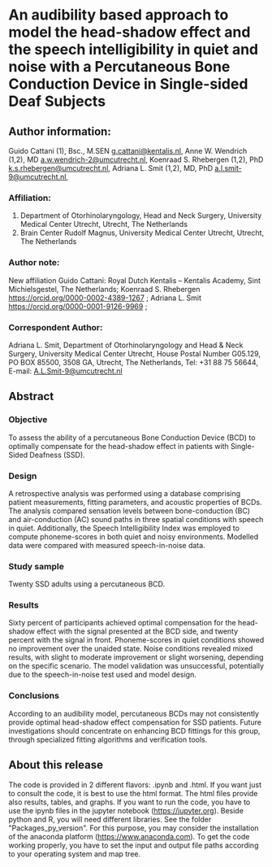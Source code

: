 # An audibility based approach to model the head-shadow effect and the speech intelligibility in quiet and noise with a Percutaneous Bone Conduction Device in Single-sided Deaf Subjects  


## Author information:
Guido Cattani (1), Bsc., M.SEN			g.cattani@kentalis.nl, 
Anne W. Wendrich (1,2), MD			    a.w.wendrich-2@umcutrecht.nl, 
Koenraad S. Rhebergen (1,2), PhD			k.s.rhebergen@umcutrecht.nl, 
Adriana L. Smit (1,2),  MD, PhD			a.l.smit-9@umcutrecht.nl, 

### Affiliation:
1. Department of Otorhinolaryngology, Head and Neck Surgery, University Medical Center Utrecht, Utrecht, The Netherlands
2. Brain Center Rudolf Magnus, University Medical Center Utrecht, Utrecht, The Netherlands 

### Author note:
New affiliation Guido Cattani: Royal Dutch Kentalis – Kentalis Academy, Sint Michielsgestel, The Netherlands; 
Koenraad S. Rhebergen 			    https://orcid.org/0000-0002-4389-1267 ; 
Adriana L. Smit 					https://orcid.org/0000-0001-9126-9969  ;

### Correspondent Author: 
Adriana L. Smit,
Department of Otorhinolaryngology and Head & Neck Surgery,
University Medical Center Utrecht,
House Postal Number G05.129,
PO BOX 85500, 3508 GA,
Utrecht, The Netherlands,
Tel: +31 88 75 56644,
E-mail: 	A.L.Smit-9@umcutrecht.nl


## Abstract
### Objective 
To assess the ability of a percutaneous Bone Conduction Device (BCD) to optimally compensate for the head-shadow effect in patients with Single-Sided Deafness (SSD).
### Design
A retrospective analysis was performed using a database comprising patient measurements, fitting parameters, and acoustic properties of BCDs. The analysis compared sensation levels between bone-conduction (BC) and air-conduction (AC) sound paths in three spatial conditions with speech in quiet. Additionally, the Speech Intelligibility Index was employed to compute phoneme-scores in both quiet and noisy environments. Modelled data were compared with measured speech-in-noise data.
### Study sample 
Twenty SSD adults using a percutaneous BCD.
### Results 
Sixty percent of participants achieved optimal compensation for the head-shadow effect with the signal presented at the BCD side, and twenty percent with the signal in front. Phoneme-scores in quiet conditions showed no improvement over the unaided state. Noise conditions revealed mixed results, with slight to moderate improvement or slight worsening, depending on the specific scenario. The model validation was unsuccessful, potentially due to the speech-in-noise test used and model design. 
### Conclusions 
According to an audibility model, percutaneous BCDs may not consistently provide optimal head-shadow effect compensation for SSD patients. Future investigations should concentrate on enhancing BCD fittings for this group, through specialized fitting algorithms and verification tools.


## About this release 
The code is provided in 2 different flavors: .ipynb and .html. If you want just to consult the code, it is best to use the html format. The html files provide also results, tables, and graphs. If you want to run the code, you have to use the ipynb files in the jupyter notebook (https://jupyter.org). Beside python and R, you will need different libraries. See the folder "Packages_py_version". For this purpose, you may consider the installation of the anaconda platform (https://www.anaconda.com). To get the code working properly, you have to set the input and output file paths according to your operating system and map tree. 

